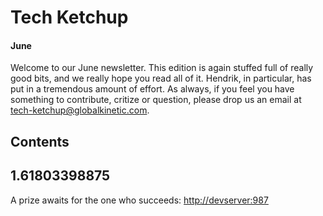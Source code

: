 # Tech Ketchup

#### June

Welcome to our June newsletter. This edition is again stuffed full of really good bits, and we really hope you read all of it. Hendrik, in particular, has put in a tremendous amount of effort. As always, if you feel you have something to contribute, critize or question, please drop us an email at <a href="mailto:tech-ketchup@globalkinetic.com">tech-ketchup@globalkinetic.com</a>.

## Contents

## 1.61803398875

A prize awaits for the one who succeeds: [http://devserver:987](http://devserver:987)
